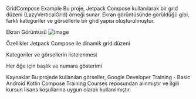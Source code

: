 GridCompose Example
Bu proje, Jetpack Compose kullanılarak bir grid düzeni (LazyVerticalGrid) örneği sunar. Ekran görüntüsünde görüldüğü gibi, farklı kategoriler ve görsellerle bir grid yapısı oluşturulmuştur.

Ekran Görüntüsü
![image](https://github.com/user-attachments/assets/67ea37f0-29b0-436e-acfc-d92144f74cdb)


Özellikler
Jetpack Compose ile dinamik grid düzeni

Kategoriler ve görsellerin listelenmesi

Her öğe için başlık ve numara gösterimi



Kaynaklar
Bu projede kullanılan görseller, Google Developer Training - Basic Android Kotlin Compose Training Courses reposundan alınmıştır ve ilgili kursun lisans koşullarına uygun olarak kullanılmıştır.

